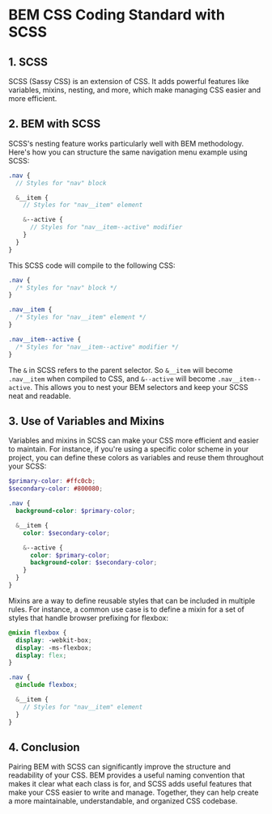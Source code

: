 # BEM CSS Coding Standard with SCSS

## 1. SCSS

SCSS (Sassy CSS) is an extension of CSS. It adds powerful features like variables, mixins, nesting, and more, which make managing CSS easier and more efficient.

## 2. BEM with SCSS

SCSS's nesting feature works particularly well with BEM methodology. Here's how you can structure the same navigation menu example using SCSS:

```scss
.nav {
  // Styles for "nav" block

  &__item {
    // Styles for "nav__item" element

    &--active {
      // Styles for "nav__item--active" modifier
    }
  }
}
```

This SCSS code will compile to the following CSS:

```css
.nav {
  /* Styles for "nav" block */
}

.nav__item {
  /* Styles for "nav__item" element */
}

.nav__item--active {
  /* Styles for "nav__item--active" modifier */
}
```

The `&` in SCSS refers to the parent selector. So `&__item` will become `.nav__item` when compiled to CSS, and `&--active` will become `.nav__item--active`. This allows you to nest your BEM selectors and keep your SCSS neat and readable.

## 3. Use of Variables and Mixins

Variables and mixins in SCSS can make your CSS more efficient and easier to maintain. For instance, if you're using a specific color scheme in your project, you can define these colors as variables and reuse them throughout your SCSS:

```scss
$primary-color: #ffc0cb;
$secondary-color: #800080;

.nav {
  background-color: $primary-color;

  &__item {
    color: $secondary-color;

    &--active {
      color: $primary-color;
      background-color: $secondary-color;
    }
  }
}
```

Mixins are a way to define reusable styles that can be included in multiple rules. For instance, a common use case is to define a mixin for a set of styles that handle browser prefixing for flexbox:

```scss
@mixin flexbox {
  display: -webkit-box;
  display: -ms-flexbox;
  display: flex;
}

.nav {
  @include flexbox;

  &__item {
    // Styles for "nav__item" element
  }
}
```

## 4. Conclusion

Pairing BEM with SCSS can significantly improve the structure and readability of your CSS. BEM provides a useful naming convention that makes it clear what each class is for, and SCSS adds useful features that make your CSS easier to write and manage. Together, they can help create a more maintainable, understandable, and organized CSS codebase.
